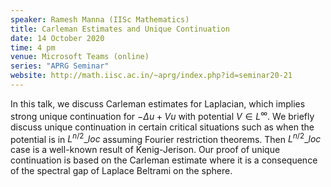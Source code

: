 ```yaml
---
speaker: Ramesh Manna (IISc Mathematics)
title: Carleman Estimates and Unique Continuation
date: 14 October 2020
time: 4 pm
venue: Microsoft Teams (online)
series: "APRG Seminar"
website: http://math.iisc.ac.in/~aprg/index.php?id=seminar20-21
---
```


In this talk, we discuss Carleman estimates for Laplacian, which
implies strong unique continuation for $-\Delta u+Vu$ with potential
$V \in L^{\infty}.$ We briefly discuss unique continuation in certain
critical situations such as when the potential is in $L^{n/2}\_{loc}$
assuming Fourier restriction theorems. Then $L^{n/2}\_{loc}$ case is a
well-known result of Kenig-Jerison. Our proof of unique continuation
is based on the Carleman estimate where it is a consequence of the
spectral gap of Laplace Beltrami on the sphere.
